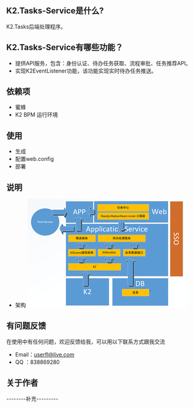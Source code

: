 
## K2.Tasks-Service是什么?
K2.Tasks后端处理程序。


## K2.Tasks-Service有哪些功能？

* 提供API服务，包含：身份认证、待办任务获取、流程审批、任务推荐API。
* 实现K2EventListener功能，该功能实现实时待办任务推送。

## 依赖项
* 蜜蜂
* K2 BPM 运行环境

## 使用
* 生成
* 配置web.config
* 部署

## 说明
* 架构
![image](https://github.com/Cloud33/K2.Tasks/raw/master/img/System.png)

## 有问题反馈
在使用中有任何问题，欢迎反馈给我，可以用以下联系方式跟我交流

* Email：<userfl@live.com>
* QQ ：838869280

## 关于作者
--------补充---------
